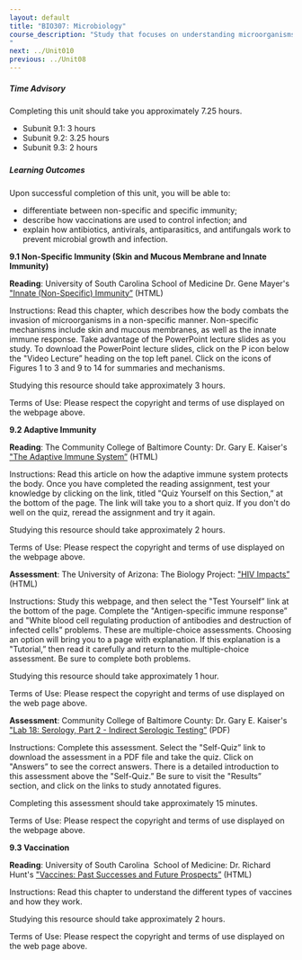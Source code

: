 ```yaml
---
layout: default
title: "BIO307: Microbiology"
course_description: "Study that focuses on understanding microorganisms including their taxonomy and identification, chemistry and metabolism, growth, reproduction, and genetic characteristics. Particular emphasis on the common organisms that cause human disease, including bacteria, fungi, protozoa and helminthes, and viruses and other microbe uses and antimicrobial treatments are examined."
next: ../Unit010
previous: ../Unit08
---
```

##### Time Advisory

Completing this unit should take you approximately 7.25 hours.  

-   Subunit 9.1: 3 hours  
-   Subunit 9.2: 3.25 hours  
-   Subunit 9.3: 2 hours    

#####   

##### Learning Outcomes  

Upon successful completion of this unit, you will be able to:  

-   differentiate between non-specific and specific immunity;  
-   describe how vaccinations are used to control infection; and  
-   explain how antibiotics, antivirals, antiparasitics, and antifungals work to prevent microbial growth and infection.  

  

**9.1 Non-Specific Immunity (Skin and Mucous Membrane and Innate Immunity)**

**Reading**: University of South Carolina School of Medicine Dr. Gene Mayer's ["Innate (Non-Specific) Immunity”](http://www.microbiologybook.org/ghaffar/innate.htm) (HTML)

Instructions: Read this chapter, which describes how the body combats the invasion of microorganisms in a non-specific manner. Non-specific mechanisms include skin and mucous membranes, as well as the innate immune response. Take advantage of the PowerPoint lecture slides as you study. To download the PowerPoint lecture slides, click on the P icon below the "Video Lecture” heading on the top left panel. Click on the icons of Figures 1 to 3 and 9 to 14 for summaries and mechanisms.

Studying this resource should take approximately 3 hours.

Terms of Use: Please respect the copyright and terms of use displayed on the webpage above.

  

**9.2 Adaptive Immunity**

**Reading**: The Community College of Baltimore County: Dr. Gary E. Kaiser's ["The Adaptive Immune System”](https://web.archive.org/web/20100727005056/http://student.ccbcmd.edu/courses/bio141/lecguide/unit5/intro/overview/overview.html) (HTML)

Instructions: Read this article on how the adaptive immune system protects the body. Once you have completed the reading assignment, test your knowledge by clicking on the link, titled "Quiz Yourself on this Section,” at the bottom of the page. The link will take you to a short quiz. If you don't do well on the quiz, reread the assignment and try it again.

Studying this resource should take approximately 2 hours.

Terms of Use: Please respect the copyright and terms of use displayed on the webpage above.

  

**Assessment**: The University of Arizona: The Biology Project: ["HIV Impacts”](http://www.biology.arizona.edu/immunology/tutorials/AIDS/impacts.html) (HTML)

Instructions: Study this webpage, and then select the "Test Yourself” link at the bottom of the page. Complete the "Antigen-specific immune response” and "White blood cell regulating production of antibodies and destruction of infected cells” problems. These are multiple-choice assessments. Choosing an option will bring you to a page with explanation. If this explanation is a "Tutorial,” then read it carefully and return to the multiple-choice assessment. Be sure to complete both problems.

Studying this resource should take approximately 1 hour.

Terms of Use: Please respect the copyright and terms of use displayed on the web page above.

**Assessment**: Community College of Baltimore County: Dr. Gary E. Kaiser's ["Lab 18: Serology, Part 2 - Indirect Serologic Testing”](http://faculty.ccbcmd.edu/courses/bio141/labmanua/lab18/lab18.html#quiz) (PDF)

Instructions: Complete this assessment. Select the "Self-Quiz” link to download the assessment in a PDF file and take the quiz. Click on "Answers” to see the correct answers. There is a detailed introduction to this assessment above the "Self-Quiz.” Be sure to visit the "Results” section, and click on the links to study annotated figures.

Completing this assessment should take approximately 15 minutes.

Terms of Use: Please respect the copyright and terms of use displayed on the webpage above.  
  

**9.3 Vaccination**

**Reading**: University of South Carolina  School of Medicine: Dr. Richard Hunt's ["Vaccines: Past Successes and Future Prospects”](http://www.microbiologybook.org/lecture/vaccines.htm) (HTML)    

Instructions: Read this chapter to understand the different types of vaccines and how they work.

Studying this resource should take approximately 2 hours.

Terms of Use: Please respect the copyright and terms of use displayed on the web page above.

  